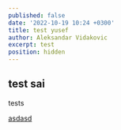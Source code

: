 ```yaml
---
published: false
date: '2022-10-19 10:24 +0300'
title: test yusef
author: Aleksandar Vidakovic
excerpt: test
position: hidden
---
```

## test sai

tests

[asdasd](https://www.eddymens.com/blog/how-to-make-a-markdown-link-open-in-another-tab)<base target="_blank">
